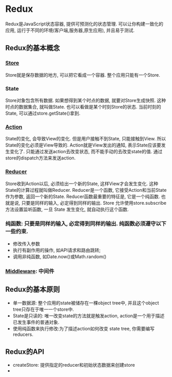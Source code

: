 # Redux

Redux是JavaScript状态容器, 提供可预测化的状态管理. 可以让你构建一致化的应用, 运行于不同的环境(客户端,服务器,原生应用), 并且易于测试.

## Redux的基本概念

### [Store](./Store.md)

Store就是保存数据的地方, 可以把它看成一个容器. 整个应用只能有一个Store.

### State

Store对象包含所有数据. 如果想得到某个时点的数据, 就要对Store生成快照. 这种时点的数据集合, 就叫做State. 也可以看做是某个时刻Store的状态. 当前时刻的State, 可以通过store.getState()拿到.

### [Action](./Action.md)

State的变化, 会导致View的变化. 但是用户接触不到State, 只能接触到View. 所以State的变化必须是View导致的. Action就是View发出的通知, 表示State应该要发生变化了. 只能通过发送action去改变状态, 而不能手动的去改变state的值. 通过store的dispatch方法来发送action.

### [Reducer](./Reducer.md)

Store收到Action以后, 必须给出一个新的State, 这样View才会发生变化. 这种State的计算过程就叫做Reducer. Reducer是一个函数, 它接受Action和当前State作为参数, 返回一个新的State. Reducer函数最重要的特征是, 它是一个纯函数. 也就是说, 只要是同样的输入, 必定得到同样的输出. Store 允许使用store.subscribe方法设置监听函数, 一旦 State 发生变化, 就自动执行这个函数.

### 纯函数: 只要是同样的输入, 必定得到同样的输出. 纯函数必须遵守以下一些约束.

* 修改传入参数
* 执行有副作用的操作, 如API请求和路由跳转;
* 调用非纯函数, 如Date.now()或Math.random()

### [Middleware](./Middleware): 中间件

## Redux的基本原则

* 单一数据源: 整个应用的state被储存在一棵object tree中, 并且这个object tree只存在于唯一一个store中.
* State是只读的: 唯一改变state的方法就是触发action, action是一个用于描述已发生事件的普通对象.
* 使用纯函数来执行修改:为了描述action如何改变 state tree, 你需要编写 reducers.

## Redux的API

* createStore: 提供指定的reducer和初始状态数据来创建store
*  